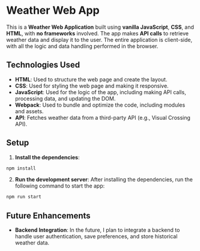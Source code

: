 # Weather Web App
This is a **Weather Web Application** built using **vanilla JavaScript**, **CSS**, and **HTML**, with **no frameworks** involved. The app makes **API calls** to retrieve weather data and display it to the user. The entire application is client-side, with all the logic and data handling performed in the browser.

## Technologies Used

- **HTML**: Used to structure the web page and create the layout.
- **CSS**: Used for styling the web page and making it responsive.
- **JavaScript**: Used for the logic of the app, including making API calls, processing data, and updating the DOM.
- **Webpack**: Used to bundle and optimize the code, including modules and assets.
- **API**: Fetches weather data from a third-party API (e.g., Visual Crossing API).

## Setup
1. **Install the dependencies**:
```bash
npm install
```
2. **Run the development server**: After installing the dependencies, run the following command to start the app:
```bash
npm run start
```

## Future Enhancements

- **Backend Integration**: In the future, I plan to integrate a backend to handle user authentication, save preferences, and store historical weather data.